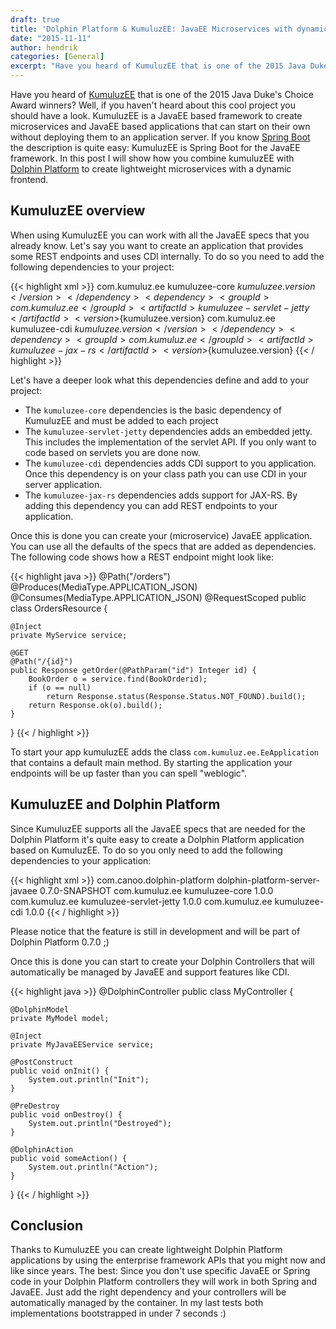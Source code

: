 ```yaml
---
draft: true
title: 'Dolphin Platform & KumuluzEE: JavaEE Microservices with dynamic and rich frontends'
date: "2015-11-11"
author: hendrik
categories: [General]
excerpt: "Have you heard of KumuluzEE that is one of the 2015 Java Duke's Choice Award winners? This post shows how you can combine it with the Dolphin Platform."
---
```

Have you heard of [KumuluzEE](https://ee.kumuluz.com) that is one of the 2015 Java Duke's Choice Award winners? Well, if you haven't heard about this cool project you should have a look. KumuluzEE is a JavaEE based framework to create microservices and JavaEE based applications that can start on their own without deploying them to an application server. If you know [Spring Boot](http://projects.spring.io/spring-boot/) the description is quite easy: KumuluzEE is Spring Boot for the JavaEE framework. In this post I will show how you combine kumuluzEE with [Dolphin Platform](http://www.dolphin-platform.io) to create lightweight microservices with a dynamic frontend.

## KumuluzEE overview

When using KumuluzEE you can work with all the JavaEE specs that you already know. Let's say you want to create an application that provides some REST endpoints and uses CDI internally. To do so you need to add the following dependencies to your project:

{{< highlight xml >}}
<dependency>
  <groupId>com.kumuluz.ee</groupId>
  <artifactId>kumuluzee-core</artifactId>
  <version>${kumuluzee.version}</version>
</dependency>
<dependency>
  <groupId>com.kumuluz.ee</groupId>
  <artifactId>kumuluzee-servlet-jetty</artifactId>
  <version>${kumuluzee.version}</version>
</dependency>
<dependency>
  <groupId>com.kumuluz.ee</groupId>
  <artifactId>kumuluzee-cdi</artifactId>
  <version>${kumuluzee.version}</version>
</dependency>
<dependency>
  <groupId>com.kumuluz.ee</groupId>
  <artifactId>kumuluzee-jax-rs</artifactId>
  <version>${kumuluzee.version}</version>
</dependency>
{{< / highlight >}}

Let's have a deeper look what this dependencies define and add to your project:

* The `kumuluzee-core` dependencies is the basic dependency of KumuluzEE and must be added to each project
* The `kumuluzee-servlet-jetty` dependencies adds an embedded jetty. This includes the implementation of the servlet API. If you only want to code based on servlets you are done now.
* The `kumuluzee-cdi` dependencies adds CDI support to you application. Once this dependency is on your class path you can use CDI in your server application.
* The `kumuluzee-jax-rs` dependencies adds support for JAX-RS. By adding this dependency you can add REST endpoints to your application.

Once this is done you can create your (microservice) JavaEE application. You can use all the defaults of the specs that are added as dependencies. The following code shows how a REST endpoint might look like:

{{< highlight java >}}
@Path("/orders")
@Produces(MediaType.APPLICATION_JSON)
@Consumes(MediaType.APPLICATION_JSON)
@RequestScoped
public class OrdersResource {

    @Inject
    private MyService service;

    @GET
    @Path("/{id}")
    public Response getOrder(@PathParam("id") Integer id) {
        BookOrder o = service.find(BookOrderid);
        if (o == null)
            return Response.status(Response.Status.NOT_FOUND).build();
        return Response.ok(o).build();
    }
}
{{< / highlight >}}

To start your app kumuluzEE adds the class `com.kumuluz.ee.EeApplication` that contains a default main method. By starting the application your endpoints will be up faster than you can spell "weblogic".

## KumuluzEE and Dolphin Platform

Since KumuluzEE supports all the JavaEE specs that are needed for the Dolphin Platform it's quite easy to create a Dolphin Platform application based on KumuluzEE. To do so you only need to add the following dependencies to your application:

{{< highlight xml >}}
 <dependency>
  <groupId>com.canoo.dolphin-platform</groupId>
  <artifactId>dolphin-platform-server-javaee</artifactId>
  <version>0.7.0-SNAPSHOT</version>
</dependency>
<dependency>
  <groupId>com.kumuluz.ee</groupId>
  <artifactId>kumuluzee-core</artifactId>
  <version>1.0.0</version>
</dependency>
<dependency>
  <groupId>com.kumuluz.ee</groupId>
  <artifactId>kumuluzee-servlet-jetty</artifactId>
  <version>1.0.0</version>
</dependency>
<dependency>
  <groupId>com.kumuluz.ee</groupId>
  <artifactId>kumuluzee-cdi</artifactId>
  <version>1.0.0</version>
</dependency>
{{< / highlight >}}

Please notice that the feature is still in development and will be part of Dolphin Platform 0.7.0 ;)

Once this is done you can start to create your Dolphin Controllers that will automatically be managed by JavaEE and support features like CDI.

{{< highlight java >}}
@DolphinController
public class MyController {

    @DolphinModel
    private MyModel model;
    
    @Inject
    private MyJavaEEService service;

    @PostConstruct
    public void onInit() {
        System.out.println("Init");
    }

    @PreDestroy
    public void onDestroy() {
        System.out.println("Destroyed");
    }

    @DolphinAction
    public void someAction() {
        System.out.println("Action");
    }
}
{{< / highlight >}}

## Conclusion

Thanks to KumuluzEE you can create lightweight Dolphin Platform applications by using the enterprise framework APIs that you might now and like since years. The best: Since you don't use specific JavaEE or Spring code in your Dolphin Platform controllers they will work in both Spring and JavaEE. Just add the right dependency and your controllers will be automatically managed by the container. In my last tests both implementations bootstrapped in under 7 seconds :)

